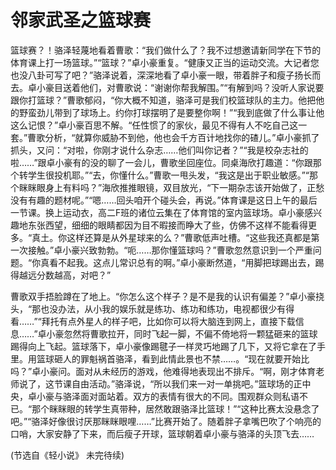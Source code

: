 # 邻家武圣之篮球赛

篮球赛？！骆泽轻蔑地看着曹歌：“我们做什么了？我不过想邀请新同学在下节的体育课上打一场篮球。”“篮球？”卓小豪重复。“健康又正当的运动交流。大记者您也没八卦可写了吧？”骆泽说着，深深地看了卓小豪一眼，带着胖子和瘦子扬长而去。卓小豪目送着他们，对曹歌说：“谢谢你帮我解围。”“有解到吗？没听人家说要跟你打篮球？”曹歌郁闷，“你大概不知道，骆泽可是我们校篮球队的主力。他把他的野蛮劲儿带到了球场上。约你打球摆明了是要整你啊！”“我到底做了什么事让他这么记恨？”卓小豪百思不解。“任性惯了的家伙，最见不得有人不吃自己这一套。”曹歌分析，“就算你威胁不到他，他也会千方百计地找你的碴儿。”卓小豪抓了抓头，又问：“对啦，你刚才说什么杂志……他们叫你记者？”“我是校杂志社的啦……”跟卓小豪有的没的聊了一会儿，曹歌坐回座位。同桌海欣打趣道：“你跟那个转学生很投机耶。”“去，你懂什么。”曹歌一甩头发，“我这是出于职业敏感。”“那个眯眯眼身上有料吗？”海欣推推眼镜，双目放光，“下一期杂志该开始做了，正愁没有有趣的题材呢。”“嗯……回头咱开个碰头会，再说。”体育课是这日上午的最后一节课。换上运动衣，高二F班的诸位云集在了体育馆的室内篮球场。卓小豪感兴趣地东张西望，细细的眼睛都因为目不暇接而睁大了些，仿佛不这样不能看得更多。“真土。你这样还算是从外星球来的么？”曹歌低声吐槽。“这些我还真都是第一次接触。”卓小豪兴致勃勃。“呃……那你懂篮球吗？”曹歌忽然意识到一个严重问题。“你真看不起我。这点儿常识总有的啊。”卓小豪断然道，“用脚把球踢出去，踢得越远分数越高，对吧？” 

曹歌双手捂脸蹲在了地上。“你怎么这个样子？是不是我的认识有偏差？”卓小豪挠头，“那也没办法，从小我的娱乐就是练功、练功和练功，电视都很少有得看……”“拜托有点外星人的样子吧，比如你可以将大脑连到网上，直接下载信息……”卓小豪忽然将曹歌拉开，同时飞起一脚，不偏不倚地将一颗猛砸来的篮球踢得向上飞起。篮球落下，卓小豪像踢毽子一样灵巧地踢了几下，又将它拿在了手里。用篮球砸人的罪魁祸首骆泽，看到此情此景也不禁……。“现在就要开始比吗？”卓小豪问。面对从未经历的游戏，他难得地表现出不排斥。“啊，刚才体育老师说了，这节课自由活动。”骆泽说，“所以我们来一对一单挑吧。”篮球场的正中央，卓小豪与骆泽面对面站着。双方的表情有很大的不同。围观群众则私语不已。“那个眯眯眼的转学生真带种，居然敢跟骆泽比篮球！”“这种比赛太没悬念了吧。”“骆泽好像很讨厌那眯眯眼哩……”比赛开始了。随着胖子拿嘴巴吹了个响亮的口哨，大家安静了下来，而后瘦子开球，篮球朝着卓小豪与骆泽的头顶飞去…… 

(节选自《轻小说》 未完待续)